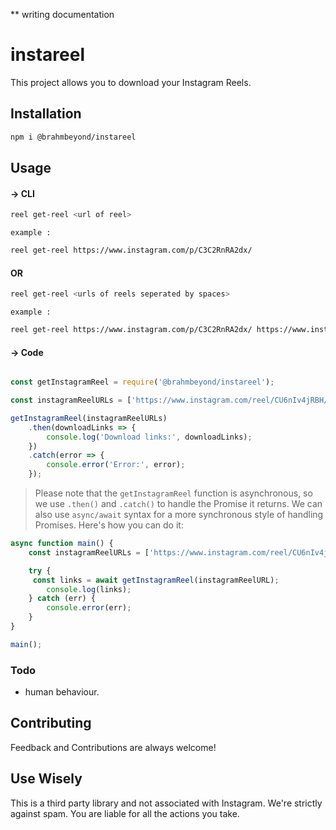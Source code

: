 ** writing documentation
# instareel

This project allows you to download your Instagram Reels.

## Installation
```bash
npm i @brahmbeyond/instareel 
```

## Usage
#### &rarr; CLI 
```bash
reel get-reel <url of reel>
```
`example :`
```bash
reel get-reel https://www.instagram.com/p/C3C2RnRA2dx/
```

#### OR

```bash
reel get-reel <urls of reels seperated by spaces>
```
`example :`
```bash
reel get-reel https://www.instagram.com/p/C3C2RnRA2dx/ https://www.instagram.com/p/C2ZE9tqLTQz/
```
#### &rarr; Code

```javascript

const getInstagramReel = require('@brahmbeyond/instareel');

const instagramReelURLs = ['https://www.instagram.com/reel/CU6nIv4jRBH/','https://www.instagram.com/reel/CU6nIv4jRBH/'];

getInstagramReel(instagramReelURLs)
    .then(downloadLinks => {
        console.log('Download links:', downloadLinks);
    })
    .catch(error => {
        console.error('Error:', error);
    });
``` 
>Please note that the `getInstagramReel` function is asynchronous, so we use `.then()` and `.catch()` to handle the Promise it returns. We can also use `async/await` syntax for a more synchronous style of handling Promises. Here's how you can do it:

```javascript
async function main() {
    const instagramReelURLs = ['https://www.instagram.com/reel/CU6nIv4jRBH/'];

    try {
     const links = await getInstagramReel(instagramReelURL);
        console.log(links);
    } catch (err) {
        console.error(err);
    }
}

main();

```



### Todo
- human behaviour.

## Contributing
Feedback and Contributions are always welcome! 


## Use Wisely

This is a third party library and not associated with Instagram. We're strictly against spam. You are liable for all the actions you take.





